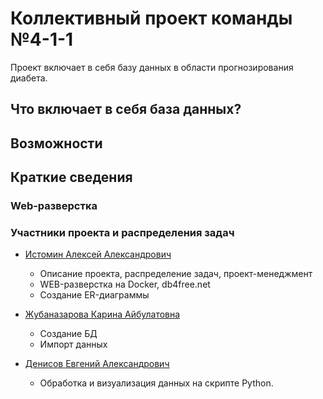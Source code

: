 # Коллективный проект команды №4-1-1
Проект включает в себя базу данных в области прогнозирования диабета. 
## Что включает в себя база данных?
## Возможности
## Краткие сведения
### Web-разверстка
### Участники проекта и распределения задач
* [Истомин Алексей Александрович](https://github.com/testmapper-official)
    
    * Описание проекта, распределение задач, проект-менеджмент
    * WEB-разверстка на Docker, db4free.net 
    * Создание ER-диаграммы
* [Жубаназарова Карина Айбулатовна](https://github.com/zhubikKar)

    * Создание БД
    * Импорт данных
* [Денисов Евгений Александрович](https://github.com/zhiznenyj)

    * Обработка и визуализация данных на скрипте Python.
